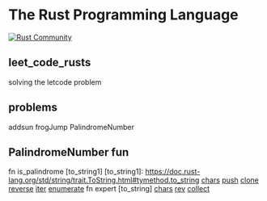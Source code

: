 # The Rust Programming Language

[![Rust Community](https://img.shields.io/badge/Rust_Community%20-Join_us-brightgreen?style=plastic&logo=rust)](https://www.rust-lang.org/community)


## leet_code_rusts
solving the letcode problem

## problems
addsun
frogJump
PalindromeNumber

## PalindromeNumber fun 
fn is_palindrome
    [to_string1]
    [to_string1]: https://doc.rust-lang.org/std/string/trait.ToString.html#tymethod.to_string
    [chars]
    [push]
    [clone]
    [reverse]
    [iter]
    [enumerate]
fn expert
    [to_string]
    [chars]
    [rev]
    [collect]

[chars]: https://doc.rust-lang.org/std/primitive.str.html#method.chars
[push]: https://doc.rust-lang.org/std/collections/struct.BinaryHeap.html#method.push
[clone]: https://doc.rust-lang.org/std/collections/struct.BinaryHeap.html#method.push
[reverse]: https://doc.rust-lang.org/std/cmp/struct.Reverse.html
[iter]: https://doc.rust-lang.org/std/primitive.slice.html#method.iter
[enumerate]: https://doc.rust-lang.org/std/iter/trait.Iterator.html#method.enumerate
[rev]: https://doc.rust-lang.org/std/iter/struct.Rev.html
[collect]: https://doc.rust-lang.org/std/iter/trait.Iterator.html#method.collect
